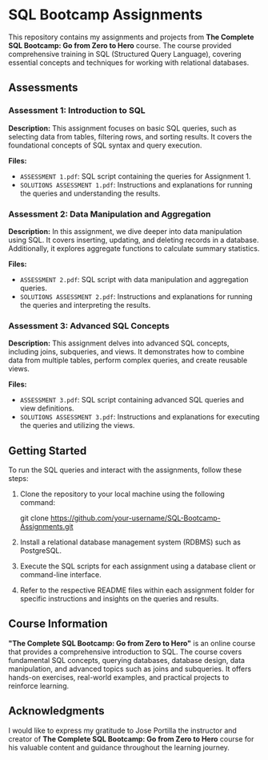 # SQL Bootcamp Assignments

This repository contains my assignments and projects from **The Complete SQL Bootcamp: Go from Zero to Hero** course. The course provided comprehensive training in SQL (Structured Query Language), covering essential concepts and techniques for working with relational databases.

## Assessments

### Assessment 1: Introduction to SQL
**Description:** This assignment focuses on basic SQL queries, such as selecting data from tables, filtering rows, and sorting results. It covers the foundational concepts of SQL syntax and query execution.

**Files:**
- `ASSESSMENT 1.pdf`: SQL script containing the queries for Assignment 1.
- `SOLUTIONS ASSESSMENT 1.pdf`: Instructions and explanations for running the queries and understanding the results.

### Assessment 2: Data Manipulation and Aggregation
**Description:** In this assignment, we dive deeper into data manipulation using SQL. It covers inserting, updating, and deleting records in a database. Additionally, it explores aggregate functions to calculate summary statistics.

**Files:**
- `ASSESSMENT 2.pdf`: SQL script with data manipulation and aggregation queries.
- `SOLUTIONS ASSESSMENT 2.pdf`: Instructions and explanations for running the queries and interpreting the results.

### Assessment 3: Advanced SQL Concepts
**Description:** This assignment delves into advanced SQL concepts, including joins, subqueries, and views. It demonstrates how to combine data from multiple tables, perform complex queries, and create reusable views.

**Files:**
- `ASSESSMENT 3.pdf`: SQL script containing advanced SQL queries and view definitions.
- `SOLUTIONS ASSESSMENT 3.pdf`: Instructions and explanations for executing the queries and utilizing the views.

## Getting Started

To run the SQL queries and interact with the assignments, follow these steps:

1. Clone the repository to your local machine using the following command:

   git clone https://github.com/your-username/SQL-Bootcamp-Assignments.git

2. Install a relational database management system (RDBMS) such as PostgreSQL.

3. Execute the SQL scripts for each assignment using a database client or command-line interface.

4. Refer to the respective README files within each assignment folder for specific instructions and insights on the queries and results.

## Course Information

**"The Complete SQL Bootcamp: Go from Zero to Hero"** is an online course that provides a comprehensive introduction to SQL. The course covers fundamental SQL concepts, querying databases, database design, data manipulation, and advanced topics such as joins and subqueries. It offers hands-on exercises, real-world examples, and practical projects to reinforce learning.

## Acknowledgments

I would like to express my gratitude to Jose Portilla the instructor and creator of **The Complete SQL Bootcamp: Go from Zero to Hero** course for his valuable content and guidance throughout the learning journey.
